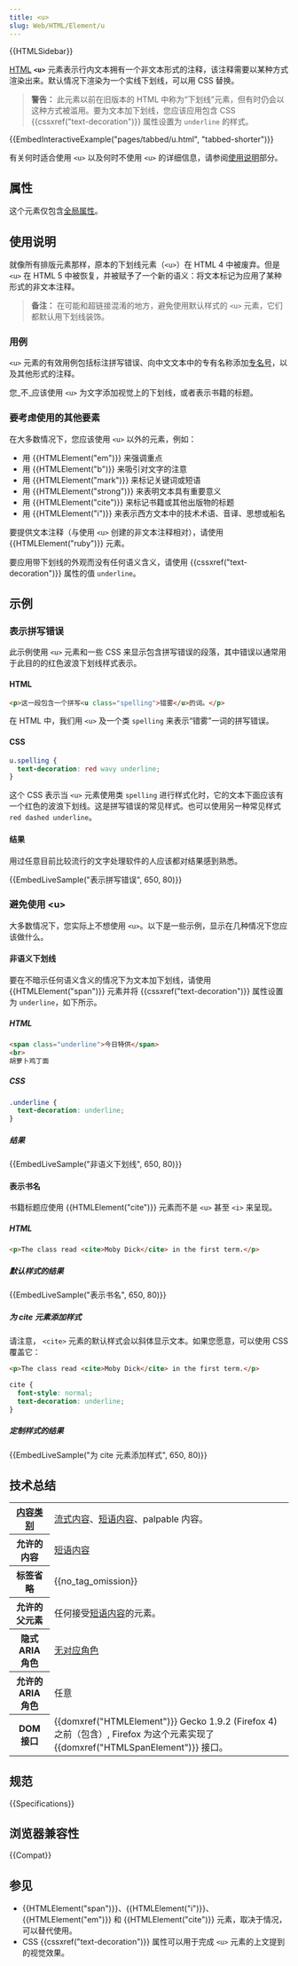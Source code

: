 ```yaml
---
title: <u>
slug: Web/HTML/Element/u
---
```


{{HTMLSidebar}}

[HTML](/zh-CN/docs/Web/HTML) **`<u>`** 元素表示行内文本拥有一个非文本形式的注释，该注释需要以某种方式渲染出来。默认情况下渲染为一个实线下划线，可以用 CSS 替换。

> **警告：** 此元素以前在旧版本的 HTML 中称为“下划线”元素，但有时仍会以这种方式被滥用。要为文本加下划线，您应该应用包含 CSS {{cssxref("text-decoration")}} 属性设置为 `underline` 的样式。

{{EmbedInteractiveExample("pages/tabbed/u.html", "tabbed-shorter")}}

有关何时适合使用 `<u>` 以及何时不使用 `<u>` 的详细信息，请参阅[使用说明](#使用说明)部分。

## 属性

这个元素仅包含[全局属性](/zh-CN/docs/HTML/Global_attributes)。

## 使用说明

就像所有排版元素那样，原本的下划线元素（`<u>`）在 HTML 4 中被废弃。但是 `<u>` 在 HTML 5 中被恢复，并被赋予了一个新的语义：将文本标记为应用了某种形式的非文本注释。

> **备注：** 在可能和超链接混淆的地方，避免使用默认样式的 `<u>` 元素，它们都默认用下划线装饰。

### 用例

`<u>` 元素的有效用例包括标注拼写错误、向中文文本中的专有名称添加[专名号](https://zh.wikipedia.org/wiki/%E4%B8%93%E5%90%8D%E5%8F%B7)，以及其他形式的注释。

您_不_应该使用 `<u>` 为文字添加视觉上的下划线，或者表示书籍的标题。

### 要考虑使用的其他要素

在大多数情况下，您应该使用 `<u>` 以外的元素，例如：

- 用 {{HTMLElement("em")}} 来强调重点
- 用 {{HTMLElement("b")}} 来吸引对文字的注意
- 用 {{HTMLElement("mark")}} 来标记关键词或短语
- 用 {{HTMLElement("strong")}} 来表明文本具有重要意义
- 用 {{HTMLElement("cite")}} 来标记书籍或其他出版物的标题
- 用 {{HTMLElement("i")}} 来表示西方文本中的技术术语、音译、思想或船名

要提供文本注释（与使用 `<u>` 创建的非文本注释相对），请使用 {{HTMLElement("ruby")}} 元素。

要应用带下划线的外观而没有任何语义含义，请使用 {{cssxref("text-decoration")}} 属性的值 `underline`。

## 示例

### 表示拼写错误

此示例使用 `<u>` 元素和一些 CSS 来显示包含拼写错误的段落，其中错误以通常用于此目的的红色波浪下划线样式表示。

#### HTML

```html
<p>这一段包含一个拼写<u class="spelling">错雾</u>的词。</p>
```

在 HTML 中，我们用 `<u>` 及一个类 `spelling` 来表示“错雾”一词的拼写错误。

#### CSS

```css
u.spelling {
  text-decoration: red wavy underline;
}
```

这个 CSS 表示当 `<u>` 元素使用类 `spelling` 进行样式化时，它的文本下面应该有一个红色的波浪下划线。这是拼写错误的常见样式。也可以使用另一种常见样式 `red dashed underline`。

#### 结果

用过任意目前比较流行的文字处理软件的人应该都对结果感到熟悉。

{{EmbedLiveSample("表示拼写错误", 650, 80)}}

### 避免使用 \<u>

大多数情况下，您实际上不想使用 `<u>`。以下是一些示例，显示在几种情况下您应该做什么。

#### 非语义下划线

要在不暗示任何语义含义的情况下为文本加下划线，请使用 {{HTMLElement("span")}} 元素并将 {{cssxref("text-decoration")}} 属性设置为 `underline`，如下所示。

##### HTML

```html
<span class="underline">今日特供</span>
<br>
胡萝卜鸡丁面
```

##### CSS

```css
.underline {
  text-decoration: underline;
}
```

##### 结果

{{EmbedLiveSample("非语义下划线", 650, 80)}}

#### 表示书名

书籍标题应使用 {{HTMLElement("cite")}} 元素而不是 `<u>` 甚至 `<i>` 来呈现。

##### HTML

```html
<p>The class read <cite>Moby Dick</cite> in the first term.</p>
```

##### 默认样式的结果

{{EmbedLiveSample("表示书名", 650, 80)}}

##### 为 cite 元素添加样式

请注意， `<cite>` 元素的默认样式会以斜体显示文本。如果您愿意，可以使用 CSS 覆盖它：

```html
<p>The class read <cite>Moby Dick</cite> in the first term.</p>
```

```css
cite {
  font-style: normal;
  text-decoration: underline;
}
```

##### 定制样式的结果

{{EmbedLiveSample("为 cite 元素添加样式", 650, 80)}}

## 技术总结

<table class="properties">
 <tbody>
  <tr>
   <th scope="row"><a href="/zh-CN/docs/Web/HTML/Content_categories">内容类别</a></th>
   <td><a href="/zh-CN/docs/Web/HTML/Content_categories#Flow_content">流式内容</a>、<a href="/zh-CN/docs/Web/HTML/Content_categories#Phrasing_content">短语内容</a>、palpable 内容。</td>
  </tr>
  <tr>
   <th scope="row">允许的内容</th>
   <td><a href="/zh-CN/docs/Web/HTML/Content_categories#Phrasing_content">短语内容</a></td>
  </tr>
  <tr>
   <th scope="row">标签省略</th>
   <td>{{no_tag_omission}}</td>
  </tr>
  <tr>
   <th scope="row">允许的父元素</th>
   <td>任何接受<a href="/zh-CN/docs/Web/HTML/Content_categories#Phrasing_content">短语内容</a>的元素。</td>
  </tr>
  <tr>
    <th scope="row">隐式 ARIA 角色</th>
    <td><a href="https://www.w3.org/TR/html-aria/#dfn-no-corresponding-role">无对应角色</a></td>
  </tr>
  <tr>
   <th scope="row">允许的 ARIA 角色</th>
   <td>任意</td>
  </tr>
  <tr>
   <th scope="row">DOM 接口</th>
   <td>{{domxref("HTMLElement")}} Gecko 1.9.2 (Firefox 4) 之前（包含）, Firefox 为这个元素实现了 {{domxref("HTMLSpanElement")}} 接口。</td>
  </tr>
 </tbody>
</table>

## 规范

{{Specifications}}

## 浏览器兼容性

{{Compat}}

## 参见

- {{HTMLElement("span")}}、{{HTMLElement("i")}}、{{HTMLElement("em")}} 和 {{HTMLElement("cite")}} 元素，取决于情况，可以替代使用。
- CSS {{cssxref("text-decoration")}} 属性可以用于完成 `<u>` 元素的上文提到的视觉效果。

